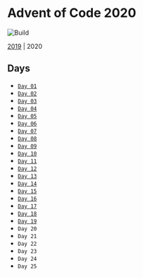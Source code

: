 # Advent of Code 2020

![Build](https://github.com/adamjhc/advent-of-code-2020/workflows/Build/badge.svg)

[2019](https://github.com/adamjhc/advent-of-code-2019) | 2020

## Days

- [`Day 01`](./day-01)
- [`Day 02`](./day-02)
- [`Day 03`](./day-03)
- [`Day 04`](./day-04)
- [`Day 05`](./day-05)
- [`Day 06`](./day-06)
- [`Day 07`](./day-07)
- [`Day 08`](./day-08)
- [`Day 09`](./day-09)
- [`Day 10`](./day-10)
- [`Day 11`](./day-11)
- [`Day 12`](./day-12)
- [`Day 13`](./day-13)
- [`Day 14`](./day-14)
- [`Day 15`](./day-15)
- [`Day 16`](./day-16)
- [`Day 17`](./day-17)
- [`Day 18`](./day-18)
- [`Day 19`](./day-19)
- `Day 20`
- `Day 21`
- `Day 22`
- `Day 23`
- `Day 24`
- `Day 25`
